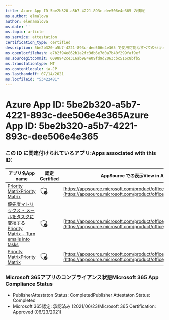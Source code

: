 ```yaml
---
title: Azure App ID 5be2b320-a5b7-4221-893c-dee506e4e365 の情報
ms.author: elmalova
author: elenamalova
ms.date: ''
ms.topic: article
ms.service: attestation
certification_type: certified
description: 5be2b320-a5b7-4221-893c-dee506e4e365 で使用可能なすべてのセキュリティおよびコンプライアンス情報。
ms.openlocfilehash: e7b2f94e862b1a2fc3db6e7d0a7b40f299faf9ef
ms.sourcegitcommit: 0098942ce316ab984e09fd9d2063cbc516c8bfb5
ms.translationtype: MT
ms.contentlocale: ja-JP
ms.lasthandoff: 07/14/2021
ms.locfileid: "53422481"
---
```

# <a name="azure-app-id-5be2b320-a5b7-4221-893c-dee506e4e365"></a><span data-ttu-id="71a47-103">Azure App ID: 5be2b320-a5b7-4221-893c-dee506e4e365</span><span class="sxs-lookup"><span data-stu-id="71a47-103">Azure App ID: 5be2b320-a5b7-4221-893c-dee506e4e365</span></span>


### <a name="apps-associated-with-this-id"></a><span data-ttu-id="71a47-104">この ID に関連付けられているアプリ:</span><span class="sxs-lookup"><span data-stu-id="71a47-104">Apps associated with this ID:</span></span>
| <span data-ttu-id="71a47-105">**アプリ名**</span><span class="sxs-lookup"><span data-stu-id="71a47-105">**App name**</span></span> | <span data-ttu-id="71a47-106">**認定**</span><span class="sxs-lookup"><span data-stu-id="71a47-106">**Certified**</span></span> | <span data-ttu-id="71a47-107">**AppSource での表示**</span><span class="sxs-lookup"><span data-stu-id="71a47-107">**View in AppSource**</span></span> |
|-|-|-|
| [<span data-ttu-id="71a47-108">Priority Matrix</span><span class="sxs-lookup"><span data-stu-id="71a47-108">Priority Matrix</span></span>](https://docs.microsoft.com/en-us/microsoft-365-app-certification/forward/WA104382005) | <img alt="Certified application badge" src="../media/certified-badge.png" height="25" width="25" /> | [https://appsource.microsoft.com/product/office/WA104382005](https://appsource.microsoft.com/product/office/WA104382005) |
| [<span data-ttu-id="71a47-109">優先度マトリックス - メールをタスクに変換する</span><span class="sxs-lookup"><span data-stu-id="71a47-109">Priority Matrix - Turn emails into tasks</span></span>](https://docs.microsoft.com/en-us/microsoft-365-app-certification/forward/WA104381735) | <img alt="Certified application badge" src="../media/certified-badge.png" height="25" width="25" /> | [https://appsource.microsoft.com/product/office/WA104381735](https://appsource.microsoft.com/product/office/WA104381735) |
| [<span data-ttu-id="71a47-110">Priority Matrix</span><span class="sxs-lookup"><span data-stu-id="71a47-110">Priority Matrix</span></span>](https://docs.microsoft.com/en-us/microsoft-365-app-certification/forward/appfluenceinc.m_pm_msft) | <img alt="Certified application badge" src="../media/certified-badge.png" height="25" width="25" /> | [https://appsource.microsoft.com/product/office/appfluenceinc.m_pm_msft](https://appsource.microsoft.com/product/office/appfluenceinc.m_pm_msft) |

### <a name="microsoft-365-app-compliance-status"></a><span data-ttu-id="71a47-111">Microsoft 365アプリのコンプライアンス状態</span><span class="sxs-lookup"><span data-stu-id="71a47-111">Microsoft 365 App Compliance Status</span></span>
- <span data-ttu-id="71a47-112">PublisherAttestaton Status: Completed</span><span class="sxs-lookup"><span data-stu-id="71a47-112">Publisher Attestaton Status: Completed</span></span>
- <span data-ttu-id="71a47-113">Microsoft 365認定: 承認済み (2021/06/23)</span><span class="sxs-lookup"><span data-stu-id="71a47-113">Microsoft 365 Certification: Approved (06/23/2021)</span></span>
